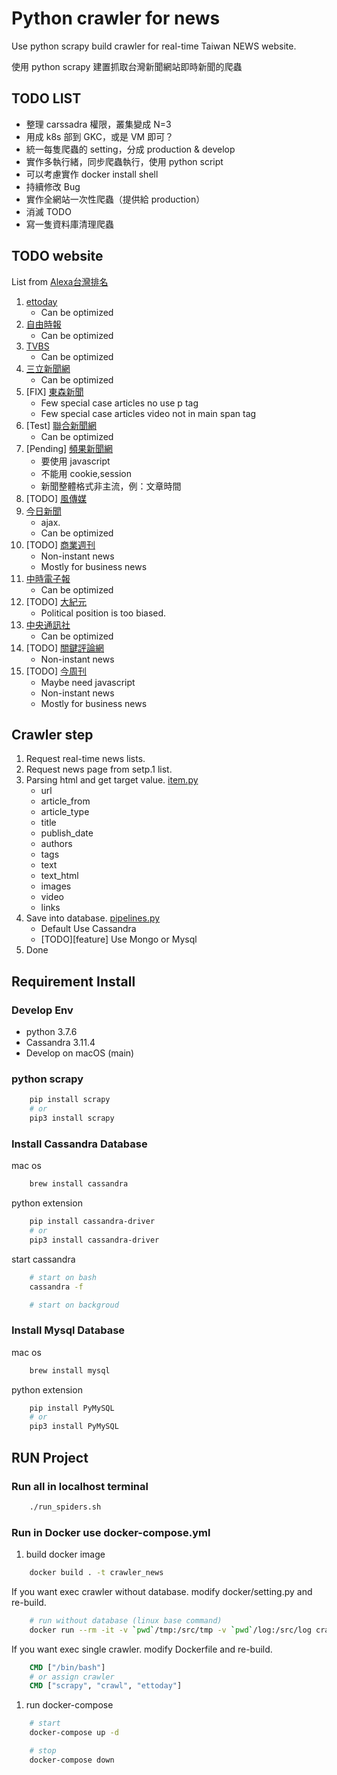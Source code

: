 # Python crawler for news

Use python scrapy build crawler for real-time Taiwan NEWS website.

使用 python scrapy 建置抓取台灣新聞網站即時新聞的爬蟲

## TODO LIST

- 整理 carssadra 權限，叢集變成 N=3
- 用成 k8s 部到 GKC，或是 VM 即可？
- 統一每隻爬蟲的 setting，分成 production & develop
- 實作多執行緒，同步爬蟲執行，使用 python script
- 可以考慮實作 docker install shell
- 持續修改 Bug
- 實作全網站一次性爬蟲（提供給 production）
- 消滅 TODO
- 寫一隻資料庫清理爬蟲

## TODO website

List from [Alexa台灣排名](https://www.prlass.com/2992/%E5%8F%B0%E7%81%A3%E7%B6%B2%E8%B7%AF%E6%96%B0%E8%81%9E%E5%AA%92%E9%AB%94%E6%B5%81%E9%87%8F%E6%8E%92%E5%90%8D-2018-01/)

1. [ettoday](https://www.ettoday.net/)
    - Can be optimized
1. [自由時報](https://www.ltn.com.tw/)
    - Can be optimized
1. [TVBS](https://news.tvbs.com.tw/)
    - Can be optimized
1. [三立新聞網](https://www.setn.com/)
    - Can be optimized
1. [FIX] [東森新聞](https://news.ebc.net.tw/)
    - Few special case articles no use p tag
    - Few special case articles video not in main span tag
1. [Test] [聯合新聞網](https://udn.com/news/index)
    - Can be optimized
1. [Pending] [頻果新聞網](https://tw.appledaily.com/home)
    - 要使用 javascript
    - 不能用 cookie,session
    - 新聞整體格式非主流，例：文章時間
1. [TODO] [風傳媒](https://www.storm.mg/)
1. [今日新聞](https://www.nownews.com/)
    - ajax.
    - Can be optimized
1. [TODO] [商業週刊](https://www.businessweekly.com.tw/)
    - Non-instant news
    - Mostly for business news
1. [中時電子報](https://www.chinatimes.com/)
    - Can be optimized
1. [TODO] [大紀元](https://www.epochtimes.com/)
    - Political position is too biased.
1. [中央通訊社](https://www.cna.com.tw/)
    - Can be optimized
1. [TODO] [關鍵評論網](https://www.thenewslens.com/)
    - Non-instant news
1. [TODO] [今周刊](https://www.businesstoday.com.tw/)
    - Maybe need javascript
    - Non-instant news
    - Mostly for business news

## Crawler step

1. Request real-time news lists.
2. Request news page from setp.1 list.
3. Parsing html and get target value. [item.py](crawler_news/items.py)
    - url
    - article_from
    - article_type
    - title
    - publish_date
    - authors
    - tags
    - text
    - text_html
    - images
    - video
    - links
4. Save into database. [pipelines.py](crawler_news/pipelines.py)
    - Default Use Cassandra
    - [TODO][feature] Use Mongo or Mysql
5. Done

## Requirement Install

### Develop Env

- python 3.7.6
- Cassandra 3.11.4
- Develop on macOS (main)

### python scrapy

```bash
    pip install scrapy
    # or
    pip3 install scrapy
```

### Install Cassandra Database

mac os

```bash
    brew install cassandra
```

python extension

```bash
    pip install cassandra-driver
    # or
    pip3 install cassandra-driver
```

start cassandra

```bash
    # start on bash
    cassandra -f

    # start on backgroud
```

### Install Mysql Database

mac os

```bash
    brew install mysql
```

python extension

```bash
    pip install PyMySQL
    # or
    pip3 install PyMySQL
```

## RUN Project

### Run all in localhost terminal

```bash
    ./run_spiders.sh
```

### Run in Docker use docker-compose.yml

1. build docker image

```bash
    docker build . -t crawler_news
```

If you want exec crawler without database. modify docker/setting.py and re-build.

```bash
    # run without database (linux base command)
    docker run --rm -it -v `pwd`/tmp:/src/tmp -v `pwd`/log:/src/log crawler_news
```

If you want exec single crawler. modify Dockerfile and re-build.

```Dockerfile
    CMD ["/bin/bash"]
    # or assign crawler
    CMD ["scrapy", "crawl", "ettoday"]
```

1. run docker-compose

```bash
    # start
    docker-compose up -d

    # stop
    docker-compose down
```
